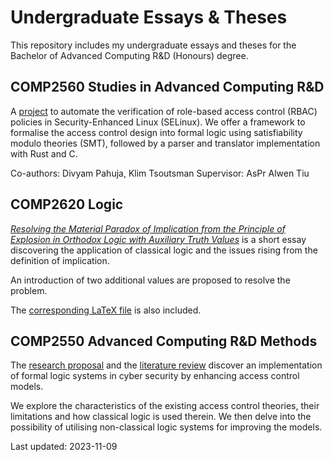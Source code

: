 # Undergraduate Essays & Theses

This repository includes my undergraduate essays and theses for
the Bachelor of Advanced Computing R&D (Honours) degree.

## COMP2560 Studies in Advanced Computing R&D

A [project](SELinux/main.pdf) to automate the verification of role-based
access control (RBAC) policies in Security-Enhanced Linux (SELinux). We
offer a framework to formalise the access control design into formal logic
using satisfiability modulo theories (SMT), followed by a parser and
translator implementation with Rust and C.

Co-authors: Divyam Pahuja, Klim Tsoutsman
Supervisor: AsPr Alwen Tiu

## COMP2620 Logic

[_Resolving the Material Paradox of Implication from the Principle
of Explosion in Orthodox Logic with Auxiliary Truth Values_](Logic/main.pdf)
is a short essay discovering the application of
classical logic and the issues rising from the definition of
implication.

An introduction of two additional values are proposed to resolve
the problem.

The [corresponding LaTeX file](Logic/main.tex) is also included.

## COMP2550 Advanced Computing R&D Methods

The [research proposal](AccessControl/ResearchProposal.pdf) and
the [literature review](AccessControl/LiteratureReview.pdf) discover
an implementation of formal logic systems in cyber security by
enhancing access control models.

We explore the characteristics of the existing access control theories,
their limitations and how classical logic is used therein. We then
delve into the possibility of utilising non-classical logic systems
for improving the models.

Last updated: 2023-11-09
